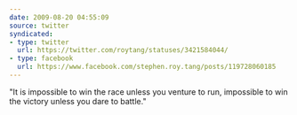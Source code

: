 ```yaml
---
date: 2009-08-20 04:55:09
source: twitter
syndicated:
- type: twitter
  url: https://twitter.com/roytang/statuses/3421584044/
- type: facebook
  url: https://www.facebook.com/stephen.roy.tang/posts/119728060185
---
```


"It is impossible to win the race unless you venture to run, impossible to win the victory unless you dare to battle."